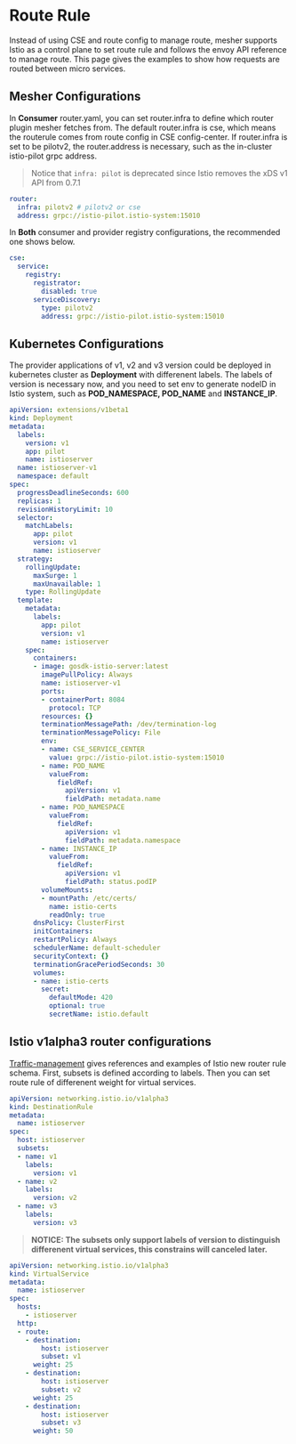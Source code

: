 # Route Rule

Instead of using CSE and route config to manage route, mesher supports Istio as a control plane to set route rule and follows the envoy API reference to manage route. This page gives the examples to show how requests are routed between micro services.

## Mesher Configurations

In **Consumer** router.yaml, you can set router.infra to define which router plugin mesher fetches from.  The default router.infra  is cse, which means the routerule comes from route config in CSE config-center. If router.infra is set to be pilotv2, the router.address is necessary, such as the in-cluster istio-pilot grpc address.

> Notice that `infra: pilot` is deprecated since Istio removes the xDS v1 API from 0.7.1

```yaml
router:
  infra: pilotv2 # pilotv2 or cse
  address: grpc://istio-pilot.istio-system:15010
```

In **Both** consumer and provider registry configurations, the recommended one shows below.

```yaml
cse:
  service:
    registry:
      registrator:
        disabled: true
      serviceDiscovery:
        type: pilotv2
        address: grpc://istio-pilot.istio-system:15010
```

## Kubernetes Configurations

The provider applications of v1, v2 and v3 version could be deployed in kubernetes cluster as **Deployment** with differenent labels. The labels of version is necessary now,  and you need to set env to generate nodeID in Istio system, such as **POD_NAMESPACE, POD_NAME** and **INSTANCE_IP**.

```yaml
apiVersion: extensions/v1beta1
kind: Deployment
metadata:
  labels:
    version: v1
    app: pilot
    name: istioserver
  name: istioserver-v1
  namespace: default
spec:
  progressDeadlineSeconds: 600
  replicas: 1
  revisionHistoryLimit: 10
  selector:
    matchLabels:
      app: pilot
      version: v1
      name: istioserver
  strategy:
    rollingUpdate:
      maxSurge: 1
      maxUnavailable: 1
    type: RollingUpdate
  template:
    metadata:
      labels:
        app: pilot
        version: v1
        name: istioserver
    spec:
      containers:
      - image: gosdk-istio-server:latest
        imagePullPolicy: Always
        name: istioserver-v1
        ports:
        - containerPort: 8084
          protocol: TCP
        resources: {}
        terminationMessagePath: /dev/termination-log
        terminationMessagePolicy: File
        env:
        - name: CSE_SERVICE_CENTER
          value: grpc://istio-pilot.istio-system:15010
        - name: POD_NAME
          valueFrom:
            fieldRef:
              apiVersion: v1
              fieldPath: metadata.name
        - name: POD_NAMESPACE
          valueFrom:
            fieldRef:
              apiVersion: v1
              fieldPath: metadata.namespace
        - name: INSTANCE_IP
          valueFrom:
            fieldRef:
              apiVersion: v1
              fieldPath: status.podIP
        volumeMounts:
        - mountPath: /etc/certs/
          name: istio-certs
          readOnly: true
      dnsPolicy: ClusterFirst
      initContainers:
      restartPolicy: Always
      schedulerName: default-scheduler
      securityContext: {}
      terminationGracePeriodSeconds: 30
      volumes:
      - name: istio-certs
        secret:
          defaultMode: 420
          optional: true
          secretName: istio.default
```

## Istio v1alpha3 router configurations

 [Traffic-management](https://istio.io/docs/tasks/traffic-management/request-routing/) gives references and examples of Istio new router rule schema. First, subsets is defined according to labels. Then you can set route rule of differenent weight for virtual services.

```yaml
apiVersion: networking.istio.io/v1alpha3
kind: DestinationRule
metadata:
  name: istioserver
spec:
  host: istioserver
  subsets:
  - name: v1
    labels:
      version: v1
  - name: v2
    labels:
      version: v2
  - name: v3
    labels:
      version: v3
```

> **NOTICE: The subsets only support labels of version to distinguish differenent virtual services, this constrains will canceled later.**

```yaml
apiVersion: networking.istio.io/v1alpha3
kind: VirtualService
metadata:
  name: istioserver
spec:
  hosts:
    - istioserver
  http:
  - route:
    - destination:
        host: istioserver
        subset: v1
      weight: 25
    - destination:
        host: istioserver
        subset: v2
      weight: 25
    - destination:
        host: istioserver
        subset: v3
      weight: 50

```
